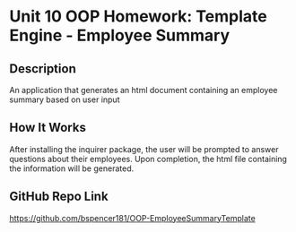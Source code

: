 # Unit 10 OOP Homework: Template Engine - Employee Summary

## Description
An application that generates an html document containing an employee summary based on user input

## How It Works
After installing the inquirer package, the user will be prompted to answer questions about their employees. Upon completion, the html file containing the information will be generated.

## GitHub Repo Link
https://github.com/bspencer181/OOP-EmployeeSummaryTemplate
